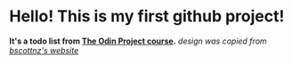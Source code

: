 <h1>Hello! This is my first github project!</h1>

<b>It's a todo list from <a href="https://www.theodinproject.com/dashboard">The Odin Project course</a>.</b>
<i>design was copied from <a href="https://bscottnz.github.io/todo/">bscottnz's website</a></i>
